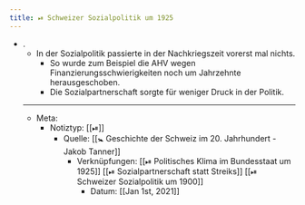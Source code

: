 ```yaml
---
title: ⏯ Schweizer Sozialpolitik um 1925
---
```


- .
	- In der Sozialpolitik passierte in der Nachkriegszeit vorerst mal nichts.
		- So wurde zum Beispiel die AHV wegen Finanzierungsschwierigkeiten noch um Jahrzehnte herausgeschoben.
		- Die Sozialpartnerschaft sorgte für weniger Druck in der Politik.
	- ---
	- Meta:
		- Notiztyp: [[⏯]]
			- Quelle: [[🚼 Geschichte der Schweiz im 20. Jahrhundert - Jakob Tanner]]
				- Verknüpfungen: [[⏯ Politisches Klima im Bundesstaat um 1925]] [[⏯ Sozialpartnerschaft statt Streiks]] [[⏯ Schweizer Sozialpolitik um 1900]]
					- Datum: [[Jan 1st, 2021]]